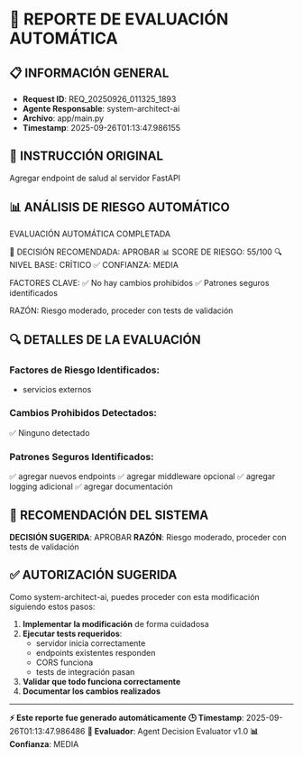# 🤖 REPORTE DE EVALUACIÓN AUTOMÁTICA

## 📋 INFORMACIÓN GENERAL
- **Request ID**: REQ_20250926_011325_1893
- **Agente Responsable**: system-architect-ai
- **Archivo**: app/main.py
- **Timestamp**: 2025-09-26T01:13:47.986155

## 🎯 INSTRUCCIÓN ORIGINAL
Agregar endpoint de salud al servidor FastAPI

## 📊 ANÁLISIS DE RIESGO AUTOMÁTICO

EVALUACIÓN AUTOMÁTICA COMPLETADA

🎯 DECISIÓN RECOMENDADA: APROBAR
📊 SCORE DE RIESGO: 55/100
🔍 NIVEL BASE: CRÍTICO
✅ CONFIANZA: MEDIA

FACTORES CLAVE:
✅ No hay cambios prohibidos
✅ Patrones seguros identificados

RAZÓN: Riesgo moderado, proceder con tests de validación


## 🔍 DETALLES DE LA EVALUACIÓN

### Factores de Riesgo Identificados:
- servicios externos

### Cambios Prohibidos Detectados:
✅ Ninguno detectado

### Patrones Seguros Identificados:
✅ agregar nuevos endpoints
✅ agregar middleware opcional
✅ agregar logging adicional
✅ agregar documentación

## 🚦 RECOMENDACIÓN DEL SISTEMA

**DECISIÓN SUGERIDA**: APROBAR
**RAZÓN**: Riesgo moderado, proceder con tests de validación


## ✅ AUTORIZACIÓN SUGERIDA

Como system-architect-ai, puedes proceder con esta modificación siguiendo estos pasos:

1. **Implementar la modificación** de forma cuidadosa
2. **Ejecutar tests requeridos**:
   - servidor inicia correctamente
   - endpoints existentes responden
   - CORS funciona
   - tests de integración pasan
3. **Validar que todo funciona correctamente**
4. **Documentar los cambios realizados**


---
**⚡ Este reporte fue generado automáticamente**
**🕒 Timestamp**: 2025-09-26T01:13:47.986486
**🤖 Evaluador**: Agent Decision Evaluator v1.0
**📊 Confianza**: MEDIA
